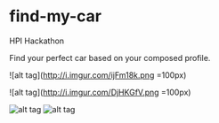 # find-my-car
HPI Hackathon

Find your perfect car based on your composed profile.

![alt tag](http://i.imgur.com/ijFm18k.png =100px)


![alt tag](http://i.imgur.com/DjHKGfV.png =100px)


![alt tag](http://i.imgur.com/QadPQ8m.png)
![alt tag](http://i.imgur.com/54UG5nr.png)
